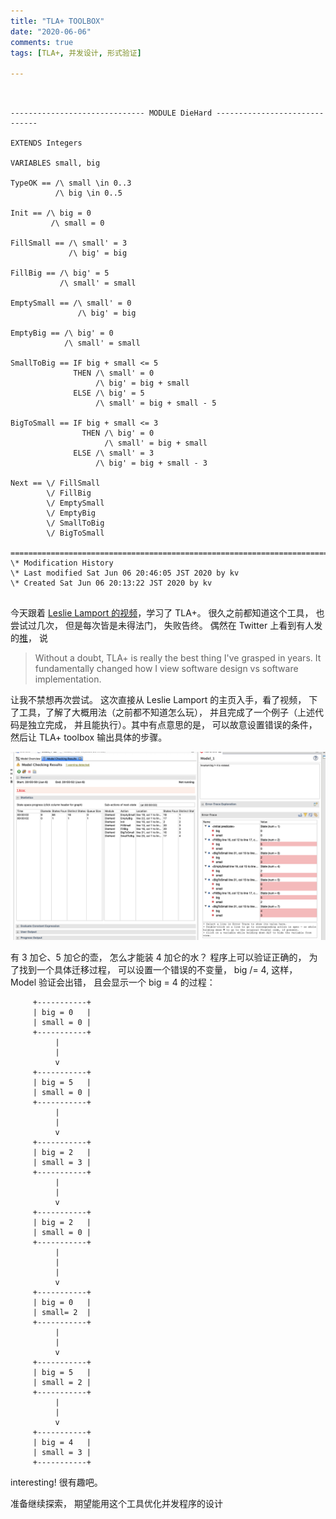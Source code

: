 ```yaml
---
title: "TLA+ TOOLBOX"
date: "2020-06-06"
comments: true
tags: [TLA+, 并发设计, 形式验证]

---
```


```tla


------------------------------ MODULE DieHard ------------------------------

EXTENDS Integers

VARIABLES small, big

TypeOK == /\ small \in 0..3
          /\ big \in 0..5
 
Init == /\ big = 0
         /\ small = 0

FillSmall == /\ small' = 3 
             /\ big' = big

FillBig == /\ big' = 5
           /\ small' = small
           
EmptySmall == /\ small' = 0
               /\ big' = big
                                                  
EmptyBig == /\ big' = 0
            /\ small' = small
            
SmallToBig == IF big + small <= 5
              THEN /\ small' = 0
                   /\ big' = big + small
              ELSE /\ big' = 5
                   /\ small' = big + small - 5 

BigToSmall == IF big + small <= 3
                THEN /\ big' = 0
                     /\ small' = big + small
              ELSE /\ small' = 3
                   /\ big' = big + small - 3
                   
Next == \/ FillSmall 
        \/ FillBig
        \/ EmptySmall
        \/ EmptyBig
        \/ SmallToBig
        \/ BigToSmall        
                                                                          
=============================================================================
\* Modification History
\* Last modified Sat Jun 06 20:46:05 JST 2020 by kv
\* Created Sat Jun 06 20:13:22 JST 2020 by kv


```



今天跟着 [Leslie Lamport 的视频](https://www.youtube.com/watch?v=IW0oA3Pxe-Q&list=PLWAv2Etpa7AOAwkreYImYt0gIpOdWQevD&index=4)，学习了 TLA+。 很久之前都知道这个工具， 也尝试过几次， 但是每次皆是未得法门， 失败告终。 偶然在 Twitter 上看到有人发的[推](https://twitter.com/xxuejie/status/1269132460165492736)， 说 

> Without a doubt, TLA+ is really the best thing I've grasped in years. It fundamentally changed how I view software design vs software implementation.

让我不禁想再次尝试。 这次直接从 Leslie Lamport 的主页入手，看了视频， 下了工具，了解了大概用法（之前都不知道怎么玩）， 并且完成了一个例子（上述代码是独立完成， 并且能执行）。其中有点意思的是， 可以故意设置错误的条件，然后让 TLA+  toolbox 输出具体的步骤。 



![tla_result](https://raw.githubusercontent.com/googya/gatsby-blog/master/static/img/tla.png)



有 3 加仑、5 加仑的壶， 怎么才能装 4 加仑的水？ 程序上可以验证正确的， 为了找到一个具体迁移过程， 可以设置一个错误的不变量， big /= 4, 这样， Model 验证会出错， 且会显示一个 big = 4 的过程：

         +-----------+
         | big = 0   |
         | small = 0 |
         +-----------+
              |
              |
              v
         +-----------+
         | big = 5   |
         | small = 0 |
         +-----------+
              |
              |
              v
         +-----------+
         | big = 2   |
         | small = 3 |
         +-----------+
              |
              |
              v
         +-----------+
         | big = 2   |
         | small = 0 |
         +-----------+
              |
              |
              |
              v
         +-----------+
         | big = 0   |
         | small= 2  |
         +-----------+
              |
              |
              v
         +-----------+
         | big = 5   |
         | small = 2 |
         +-----------+
              |
              |
              v
         +-----------+
         | big = 4   |
         | small = 3 |
         +-----------+


interesting! 很有趣吧。



准备继续探索， 期望能用这个工具优化并发程序的设计

